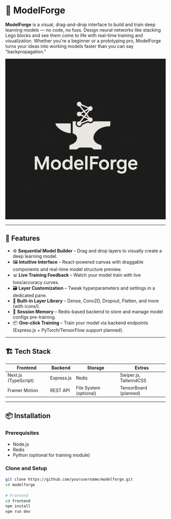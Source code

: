 # 🧠 ModelForge

**ModelForge** is a visual, drag-and-drop interface to build and train deep learning models — no code, no fuss. Design neural networks like stacking Lego blocks and see them come to life with real-time training and visualization. Whether you're a beginner or a prototyping pro, ModelForge turns your ideas into working models faster than you can say "backpropagation."

![ModelForge Banner](./modelforge/public/modelForge.png)

---

## 🚀 Features

- ⚙️ **Sequential Model Builder** – Drag and drop layers to visually create a deep learning model.
- 🖼️ **Intuitive Interface** – React-powered canvas with draggable components and real-time model structure preview.
- 📊 **Live Training Feedback** – Watch your model train with live loss/accuracy curves.
- 🗃️ **Layer Customization** – Tweak hyperparameters and settings in a dedicated pane.
- 🧠 **Built-in Layer Library** – Dense, Conv2D, Dropout, Flatten, and more (with icons!).
- 🧵 **Session Memory** – Redis-based backend to store and manage model configs pre-training.
- 📦 **One-click Training** – Train your model via backend endpoints (Express.js + PyTorch/TensorFlow support planned).

---

## 🏗️ Tech Stack

| Frontend             | Backend           | Storage            | Extras                      |
|----------------------|-------------------|---------------------|-----------------------------|
| Next.js (TypeScript) | Express.js        | Redis               | Swiper.js, TailwindCSS      |
| Framer Motion        | REST API          | File System (optional) | TensorBoard (planned)    |

---

## 📦 Installation

### Prerequisites

- Node.js
- Redis
- Python (optional for training module)

### Clone and Setup

```bash
git clone https://github.com/yourusername/modelforge.git
cd modelforge

# Frontend
cd frontend
npm install
npm run dev
